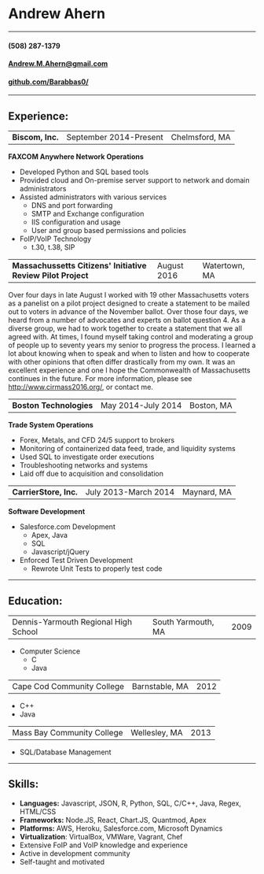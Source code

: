 # Andrew Ahern
---
#### (508) 287-1379
#### Andrew.M.Ahern@gmail.com
#### [github.com/Barabbas0/](https://github.com/Barabbas0/resume)
---
## Experience:
<table>
  <tr>
    <td><b>Biscom, Inc.</b></td>
    <td>September 2014-Present</td>
    <td>Chelmsford, MA</td>
  </tr>
</table>

**FAXCOM Anywhere Network Operations**
+ Developed Python and SQL based tools
+ Provided cloud and On-premise server support to network and domain administrators
+ Assisted administrators with various services
  + DNS and port forwarding
  + SMTP and Exchange configuration
  + IIS configuration and usage
  + User and group based permissions and policies
+ FoIP/VoIP Technology
  + t.30, t.38, SIP

<table>
  <tr>
    <td><b>Massachussetts Citizens' Initiative Review Pilot Project</b></td>
    <td>August 2016</td>
    <td>Watertown, MA</td>
  </tr>
</table>

Over four days in late August I worked with 19 other Massachusetts voters as a panelist on a pilot project designed to create a statement to be mailed out to voters in advance of the November ballot. Over those four days, we heard from a number of advocates and experts on ballot question 4. As a diverse group, we had to work together to create a statement that we all agreed with. At times, I found myself taking control and moderating a group of people up to seventy years my senior to progress the process. I learned a lot about knowing when to speak and when to listen and how to cooperate with other opinions that often differ drastically from my own. It was an excellent experience and one I hope the Commonwealth of Massachusetts continues in the future. For more information, please see http://www.cirmass2016.org/, or contact me.

<table>
  <tr>
    <td><b>Boston Technologies</b></td>
    <td>May 2014-July 2014</td>
    <td>Boston, MA</td>
  </tr>
</table>

**Trade System Operations**
+ Forex, Metals, and CFD 24/5 support to brokers
+ Monitoring of containerized data feed, trade, and liquidity systems
+ Used SQL to investigate order executions
+ Troubleshooting networks and systems
+ Laid off due to acquisition and consolidation

<table>
  <tr>
    <td><b>CarrierStore, Inc.</b></td>
    <td>July 2013-March 2014</td>
    <td>Maynard, MA</td>
  </tr>
</table>

**Software Development**
+ Salesforce.com Development
  + Apex, Java
  + SQL
  + Javascript/jQuery
+ Enforced Test Driven Development
  + Rewrote Unit Tests to properly test code

---
## Education:

<table>
  <tr>
    <td>Dennis-Yarmouth Regional High School</td>
    <td>South Yarmouth, MA</td>
    <td>2009</td>
  </tr>
</table>

+ Computer Science
  + C
  + Java

<table>
  <tr>
    <td>Cape Cod Community College</td>
    <td>Barnstable, MA</td>
    <td>2012</td>
  </tr>
</table>

+ C++
+ Java

<table>
  <tr>
    <td>Mass Bay Community College</td>
    <td>Wellesley, MA</td>
    <td>2013</td>
  </tr>
</table>

+ SQL/Database Management

---
## Skills:
+ **Languages:** Javascript, JSON, R, Python, SQL, C/C++, Java, Regex, HTML/CSS
+ **Frameworks:** Node.JS, React, Chart.JS, Quantmod, Apex
+ **Platforms:** AWS, Heroku, Salesforce.com, Microsoft Dynamics
+ **Virtualization**: VirtualBox, VMWare, Vagrant, Chef
+ Extensive FoIP and VoIP knowledge and experience
+ Active in development community
+ Self-taught and motivated
